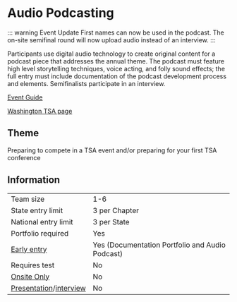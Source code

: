 # Audio Podcasting

::: warning Event Update
First names can now be used in the podcast. The on-site semifinal round will now upload audio instead of an interview.
:::

Participants use digital audio technology to create original content for a podcast piece that addresses the annual theme. The podcast must feature high level storytelling techniques, voice acting, and folly sound effects; the full entry must include documentation of the podcast development process and elements. Semifinalists participate in an interview.

[Event Guide](https://lwsd.sharepoint.com/:b:/r/sites/GR-JHS-TechnologyStudentAssociation-SCA/Shared%20Documents/2024-25/Event%20Guides/HS%20-%20Audio%20Podcasting.pdf)

[Washington TSA page](https://www.washingtontsa.org/high-school-events/audio-podcasting)

## Theme

Preparing to compete in a TSA event and/or preparing for your first TSA conference

## Information

|                                              |                                                 |
| -------------------------------------------- | ----------------------------------------------- |
| Team size                                    | 1-6                                             |
| State entry limit                            | 3 per Chapter                                   |
| National entry limit                         | 3 per State                                     |
| Portfolio required                           | Yes                                             |
| [Early entry](/#terms)                       | Yes (Documentation Portfolio and Audio Podcast) |
| Requires test                                | No                                              |
| [Onsite Only](/#terms)                       | No                                              |
| [Presentation](/#terms)/[interview](/#terms) | No                                              |

